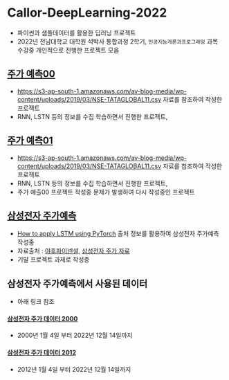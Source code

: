 # Callor-DeepLearning-2022

- 파이썬과 샘플데이터를 활용한 딥러닝 프로젝트
- 2022년 전남대학교 대학원 석박사 통합과정 2학기, `인공지능개론과프로그래밍` 과목 수강중 개인적으로 진행한 프로젝트 모음

## [주가 예측00](https://github.com/callor/Callor-DeepLearning-2022/blob/master/주가예측00.ipynb)

- https://s3-ap-south-1.amazonaws.com/av-blog-media/wp-content/uploads/2019/03/NSE-TATAGLOBAL11.csv 자료를 참조하여 작성한 프로젝트
- RNN, LSTN 등의 정보를 수집 학습하면서 진행한 프로젝트,

## [주가 예측01](https://github.com/callor/Callor-DeepLearning-2022/blob/master/주가예측01.ipynb)

- https://s3-ap-south-1.amazonaws.com/av-blog-media/wp-content/uploads/2019/03/NSE-TATAGLOBAL11.csv 자료를 참조하여 작성한 프로젝트
- RNN, LSTN 등의 정보를 수집 학습하면서 진행한 프로젝트,
- 주가 예츨00 프로젝트 작성중 문제가 발생하여 다시 작성중인 프로젝트

## [삼성전자 주가예측](https://github.com/callor/Callor-DeepLearning-2022/blob/master/삼성전자주가예.ipynb)

- [How to apply LSTM using PyTorch](https://cnvrg.io/pytorch-lstm/?gclid=Cj0KCQiA6t6ABhDMARIsAONIYyxsIXn6G6EcMLhGnPDxnsKiv3zLU49TRMxsyTPXZmOV3E-Hh4xeI2EaAugLEALw_wcB) 출처 정보를 활용하여 삼성전자 주가예측 작성중
- 자료출처 : [야후파이넨셜](https://finance.yahoo.com/), [삼성전자 주가 자료](https://finance.yahoo.com/quote/005930.KS/history?period1=1513296000&period2=1671062400&interval=1d&filter=history&frequency=1d&includeAdjustedClose=true)
- 기말 프로젝트 과제로 작성중

## 삼성전자 주가예측에서 사용된 데이터

- 아래 링크 참조

#### [삼성전자 주가 데이터 2000](<https://github.com/callor/Callor-DeepLearning-2022/blob/master/005930(2000-01-01).KS.csv>)

- 2000년 1월 4일 부터 2022년 12월 14일까지

#### [삼성전자 주가 데이터 2012](<https://github.com/callor/Callor-DeepLearning-2022/blob/master/005930(2012-01-01).KS.csv>)

- 2012년 1월 4일 부터 2022년 12월 14일까지
